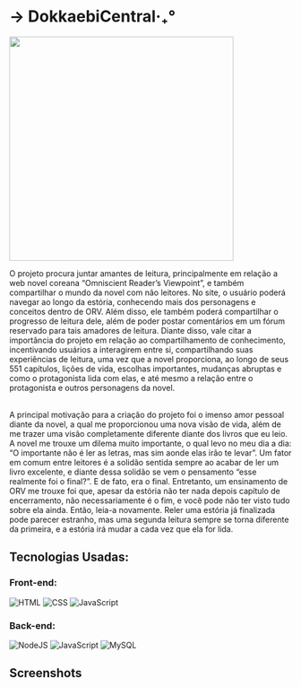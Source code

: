 # → DokkaebiCentral‧₊°

<img src="https://i.imghippo.com/files/NfUZ1739WZg.png" style="width: 400px">

<p>
 O projeto procura juntar amantes de leitura, principalmente em relação a web novel coreana “Omniscient Reader’s Viewpoint”, e também compartilhar o mundo da novel com não leitores. No site, o usuário poderá navegar ao longo da estória, conhecendo mais dos personagens e conceitos dentro de ORV. Além disso, ele também poderá compartilhar o progresso de leitura dele, além de poder postar comentários em um fórum reservado para tais amadores de leitura. Diante disso, vale citar a importância do projeto em relação ao compartilhamento de conhecimento, incentivando usuários a interagirem entre si, compartilhando suas experiências de leitura, uma vez que a novel proporciona, ao longo de seus 551 capítulos, lições de vida, escolhas importantes, mudanças abruptas e como o protagonista lida com elas, e até mesmo a relação entre o protagonista e outros personagens da novel.

 <br>A principal motivação para a criação do projeto foi o imenso amor pessoal diante da novel, a qual me proporcionou uma nova visão de vida, além de me trazer uma visão completamente diferente diante dos livros que eu leio. A novel me trouxe um dilema muito importante, o qual levo no meu dia a dia: “O importante não é ler as letras, mas sim aonde elas irão te levar”. Um fator em comum entre leitores é a solidão sentida sempre ao acabar de ler um livro excelente, e diante dessa solidão se vem o pensamento “esse realmente foi o final?”. E de fato, era o final. Entretanto, um ensinamento de ORV me trouxe foi que, apesar da estória não ter nada depois capítulo de encerramento, não necessariamente é o fim, e você pode não ter visto tudo sobre ela ainda. Então, leia-a novamente. Reler uma estória já finalizada pode parecer estranho, mas uma segunda leitura sempre se torna diferente da primeira, e a estória irá mudar a cada vez que ela for lida.
</p>

## Tecnologias Usadas:

### Front-end:

<div align="left">

![HTML](https://img.shields.io/badge/html-black?style=for-the-badge&logo=html5&logoColor=white)
![CSS](https://img.shields.io/badge/css-black?style=for-the-badge&logo=css3&logoColor=white)
![JavaScript](https://img.shields.io/badge/javascript-black?style=for-the-badge&logo=javascript&logoColor=white)

 ### Back-end:
![NodeJS](https://img.shields.io/badge/node.js-black?style=for-the-badge&logo=node.js&logoColor=white)
![JavaScript](https://img.shields.io/badge/javascript-black?style=for-the-badge&logo=javascript&logoColor=white)
![MySQL](https://img.shields.io/badge/MySQL-black?style=for-the-badge&logo=mysql&logoColor=white)
</div>


## Screenshots
